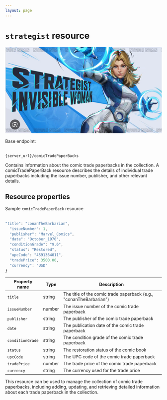 ```yaml
---
layout: page
---
```


# `strategist` resource

![alt text](../docs/media/Strategist.png)

Base endpoint:

```shell

{server_url}/comicTradePaperBacks

```

Contains information about the comic trade paperbacks in the collection. A comicTradePaperBack resource describes the details of individual trade paperbacks including the issue number, publisher, and other relevant details.

## Resource properties

Sample `comicTradePaperBack` resource

```js

"title": "conanTheBarbarian",
  "issueNumber": 1,
  "publisher": "Marvel_Comics",
  "date": "October_1970",
  "conditionGrade": "9.6",
  "status": "Restored",
  "upcCode": "4591364011",
  "tradePrice": 3500.00,
  "currency": "USD"
}
```

| Property name | Type | Description |
| ------------- | ----------- | ----------- |
| `title` | string | The title of the comic trade paperback (e.g., "conanTheBarbarian") |
| `issueNumber` | number | The issue number of the comic trade paperback |
| `publisher` | string | The publisher of the comic trade paperback |
| `date` | string | The publication date of the comic trade paperback |
| `conditionGrade` | string | The condition grade of the comic trade paperback |
| `status` | string | The restoration status of the comic book |
| `upcCode` | string | The UPC code of the comic trade paperback |
| `tradePrice` | number | The trade price of the comic trade paperback |
| `currency` | string | The currency used for the trade price |

This resource can be used to manage the collection of comic trade paperbacks, including adding, updating, and retrieving detailed information about each trade paperback in the collection.
